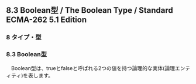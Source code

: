 8.3 Boolean型 / The Boolean Type / Standard ECMA-262 5.1 Edition
----------------------------------------------------------------

### 8 タイプ・型

### 8.3 Boolean型

　Boolean型は、trueとfalseと呼ばれる2つの値を持つ論理的な実体(論理エンティティ)を表します。
